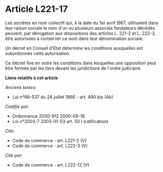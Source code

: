 # Article L221-17

Les sociétés en nom collectif qui, à la date du 1er avril 1967, utilisaient dans leur raison sociale le nom d'un ou plusieurs
associés fondateurs décédés peuvent, par dérogation aux dispositions des articles L. 221-2 et L. 222-3, être autorisées à
conserver ce nom dans leur dénomination sociale. 

Un décret en Conseil d'Etat détermine les conditions auxquelles est subordonnée cette autorisation. 

Ce décret fixe en outre les conditions dans lesquelles une opposition peut être formée par les tiers devant les juridictions
de l'ordre judiciaire.

**Liens relatifs à cet article**

_Anciens textes_:

  - Loi n°66-537 du 24 juillet 1966 - art. 490 bis (Ab)

_Codifié par_:

  - Ordonnance 2000-912 2000-09-18
  - Loi n°2003-7 2003-01-03 art. 50 I (ratification)

_Cite_:

  - Code de commerce - art. L221-2 (V)
  - Code de commerce - art. L222-3 (V)

_Cité par_:

  - Code de commerce - art. L222-12 (V)
